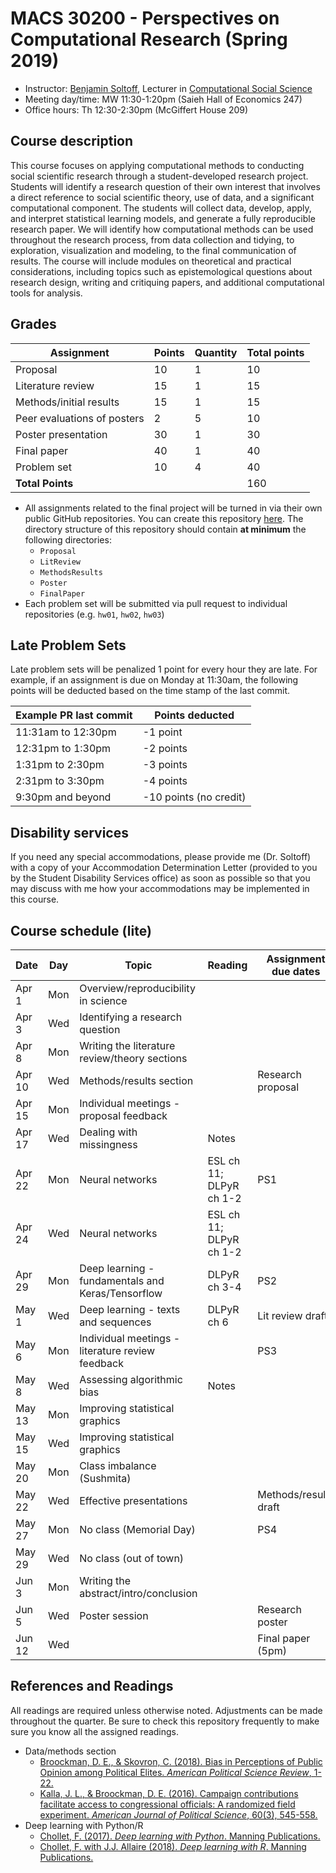 # MACS 30200 - Perspectives on Computational Research (Spring 2019)

* Instructor: [Benjamin Soltoff](http://www.bensoltoff.com), Lecturer in [Computational Social Science](http://macss.uchicago.edu)
* Meeting day/time: MW 11:30-1:20pm (Saieh Hall of Economics 247)
* Office hours: Th 12:30-2:30pm (McGiffert House 209)

## Course description

This course focuses on applying computational methods to conducting social scientific research through a student-developed research project. Students will identify a research question of their own interest that involves a direct reference to social scientific theory, use of data, and a significant computational component. The students will collect data, develop, apply, and interpret statistical learning models, and generate a fully reproducible research paper. We will identify how computational methods can be used throughout the research process, from data collection and tidying, to exploration, visualization and modeling, to the final communication of results. The course will include modules on theoretical and practical considerations, including topics such as epistemological questions about research design, writing and critiquing papers, and additional computational tools for analysis.

## Grades

|     Assignment              | Points | Quantity | Total points |
|-----------------------------|--------|----------|--------------|
| Proposal                    |    10  |      1   |        10    |
| Literature review           |    15  |      1   |        15    |
| Methods/initial results     |    15  |      1   |        15    |
| Peer evaluations of posters |     2  |      5   |        10    |
| Poster presentation         |    30  |      1   |        30    |
| Final paper                 |    40  |      1   |        40    |
| Problem set                 |    10  |      4   |        40    |
| **Total Points**            |        |          |       160    |

* All assignments related to the final project will be turned in via their own public GitHub repositories. You can create this repository [here](https://classroom.github.com/a/QnC7JReS). The directory structure of this repository should contain **at minimum** the following directories:
    * `Proposal`
    * `LitReview`
    * `MethodsResults`
    * `Poster`
    * `FinalPaper`
* Each problem set will be submitted via pull request to individual repositories (e.g. `hw01`, `hw02`, `hw03`)

## Late Problem Sets

Late problem sets will be penalized 1 point for every hour they are late. For example, if an assignment is due on Monday at 11:30am, the following points will be deducted based on the time stamp of the last commit.

| Example PR last commit | Points deducted |
| ---------------------- | --------------- |
| 11:31am to 12:30pm     | -1 point       |
| 12:31pm to 1:30pm       | -2 points       |
| 1:31pm to 2:30pm       | -3 points       |
| 2:31pm to 3:30pm       | -4 points       |
| 9:30pm and beyond      | -10 points (no credit) |

## Disability services

If you need any special accommodations, please provide me (Dr. Soltoff) with a copy of your Accommodation Determination Letter (provided to you by the Student Disability Services office) as soon as possible so that you may discuss with me how your accommodations may be implemented in this course.

## Course schedule (lite)

| Date | Day | Topic | Reading | Assignment due dates |
|--------|-----|---------------------------------------------------|-------------------------|-------------------------|
| Apr 1 | Mon | Overview/reproducibility in science |  |  |
| Apr 3 | Wed | Identifying a research question |  |  |
| Apr 8 | Mon | Writing the literature review/theory sections |  |  |
| Apr 10 | Wed | Methods/results section |  | Research proposal |
| Apr 15 | Mon | Individual meetings - proposal feedback |  |  |
| Apr 17 | Wed | Dealing with missingness | Notes |  |
| Apr 22 | Mon | Neural networks | ESL ch 11; DLPyR ch 1-2 | PS1 |
| Apr 24 | Wed | Neural networks | ESL ch 11; DLPyR ch 1-2 |  |
| Apr 29 | Mon | Deep learning - fundamentals and Keras/Tensorflow | DLPyR ch 3-4 | PS2 |
| May 1 | Wed | Deep learning - texts and sequences | DLPyR ch 6 | Lit review draft |
| May 6 | Mon | Individual meetings - literature review feedback |  | PS3 |
| May 8 | Wed | Assessing algorithmic bias | Notes |  |
| May 13 | Mon | Improving statistical graphics |  |  |
| May 15 | Wed | Improving statistical graphics |  |  |
| May 20 | Mon | Class imbalance (Sushmita) |  |  |
| May 22 | Wed | Effective presentations |  | Methods/results draft |
| May 27 | Mon | No class (Memorial Day) |  | PS4 |
| May 29 | Wed | No class (out of town) |  |  |
| Jun 3 | Mon | Writing the abstract/intro/conclusion |  |  |
| Jun 5 | Wed | Poster session |  | Research poster |
| Jun 12 | Wed |  |  | Final paper (5pm) |

## References and Readings ##

All readings are required unless otherwise noted. Adjustments can be made throughout the quarter. Be sure to check this repository frequently to make sure you know all the assigned readings.

* Data/methods section
    * [Broockman, D. E., & Skovron, C. (2018). Bias in Perceptions of Public Opinion among Political Elites. *American Political Science Review*, 1-22.](https://www.cambridge.org/core/journals/american-political-science-review/article/bias-in-perceptions-of-public-opinion-among-political-elites/2EF080E04D3AAE6AC1C894F52642E706/share/1bd83a8a05b6ac177c51e7a19aee1c55f3ef4b97)
    * [Kalla, J. L., & Broockman, D. E. (2016). Campaign contributions facilitate access to congressional officials: A randomized field experiment. *American Journal of Political Science*, 60(3), 545-558.](https://onlinelibrary.wiley.com/doi/full/10.1111/ajps.12180)
* Deep learning with Python/R
    * [Chollet, F. (2017). *Deep learning with Python*. Manning Publications.](https://www.manning.com/books/deep-learning-with-python)
    * [Chollet, F. with J.J. Allaire (2018). *Deep learning with R*. Manning Publications.](https://www.manning.com/books/deep-learning-with-r)

